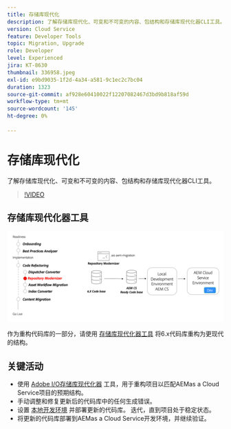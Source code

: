 ```yaml
---
title: 存储库现代化
description: 了解存储库现代化、可变和不可变的内容、包结构和存储库现代化器CLI工具。
version: Cloud Service
feature: Developer Tools
topic: Migration, Upgrade
role: Developer
level: Experienced
jira: KT-8630
thumbnail: 336958.jpeg
exl-id: e9bd9035-1f2d-4a34-a581-9c1ec2c7bc04
duration: 1323
source-git-commit: af928e60410022f12207082467d3bd9b818af59d
workflow-type: tm+mt
source-wordcount: '145'
ht-degree: 0%

---
```


# 存储库现代化

了解存储库现代化、可变和不可变的内容、包结构和存储库现代化器CLI工具。

>[!VIDEO](https://video.tv.adobe.com/v/336958?quality=12&learn=on)

## 存储库现代化器工具

![存储库现代化器](./assets/repository-modernizer.png)

作为重构代码库的一部分，请使用 [存储库现代化器工具](https://experienceleague.adobe.com/docs/experience-manager-cloud-service/moving/refactoring-tools/repo-modernizer.html) 将6.x代码库重构为更现代的结构。

## 关键活动

* 使用 [Adobe I/O存储库现代化器](https://github.com/adobe/aio-cli-plugin-aem-cloud-service-migration#command-aio-aem-migrationrepository-modernizer) 工具，用于重构项目以匹配AEMas a Cloud Service项目的预期结构。
* 手动调整和修复更新后的代码库中的任何生成错误。
* 设置 [本地开发环境](https://experienceleague.adobe.com/docs/experience-manager-learn/cloud-service/local-development-environment-set-up/overview.html?lang=zh-Hans) 并部署更新的代码库。 迭代，直到项目处于稳定状态。
* 将更新的代码库部署到AEMas a Cloud Service开发环境，并继续验证。

